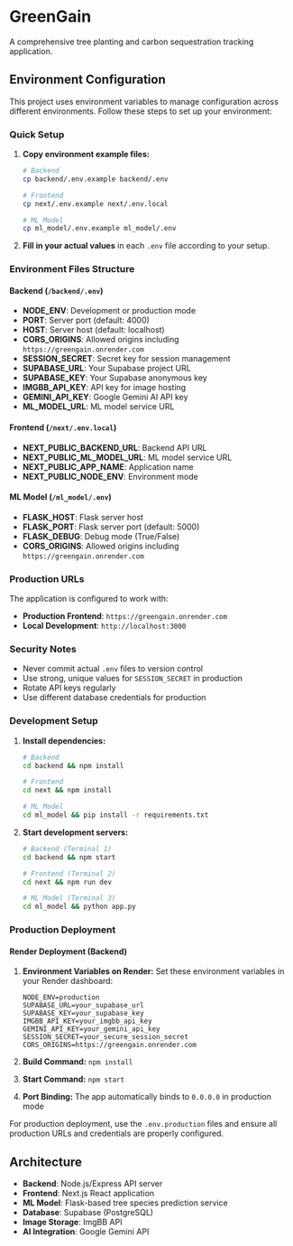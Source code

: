 # GreenGain

A comprehensive tree planting and carbon sequestration tracking application.

## Environment Configuration

This project uses environment variables to manage configuration across different environments. Follow these steps to set up your environment:

### Quick Setup

1. **Copy environment example files:**
   ```bash
   # Backend
   cp backend/.env.example backend/.env
   
   # Frontend
   cp next/.env.example next/.env.local
   
   # ML Model
   cp ml_model/.env.example ml_model/.env
   ```

2. **Fill in your actual values** in each `.env` file according to your setup.

### Environment Files Structure

#### Backend (`/backend/.env`)
- **NODE_ENV**: Development or production mode
- **PORT**: Server port (default: 4000)
- **HOST**: Server host (default: localhost)
- **CORS_ORIGINS**: Allowed origins including `https://greengain.onrender.com`
- **SESSION_SECRET**: Secret key for session management
- **SUPABASE_URL**: Your Supabase project URL
- **SUPABASE_KEY**: Your Supabase anonymous key
- **IMGBB_API_KEY**: API key for image hosting
- **GEMINI_API_KEY**: Google Gemini AI API key
- **ML_MODEL_URL**: ML model service URL

#### Frontend (`/next/.env.local`)
- **NEXT_PUBLIC_BACKEND_URL**: Backend API URL
- **NEXT_PUBLIC_ML_MODEL_URL**: ML model service URL
- **NEXT_PUBLIC_APP_NAME**: Application name
- **NEXT_PUBLIC_NODE_ENV**: Environment mode

#### ML Model (`/ml_model/.env`)
- **FLASK_HOST**: Flask server host
- **FLASK_PORT**: Flask server port (default: 5000)
- **FLASK_DEBUG**: Debug mode (True/False)
- **CORS_ORIGINS**: Allowed origins including `https://greengain.onrender.com`

### Production URLs

The application is configured to work with:
- **Production Frontend**: `https://greengain.onrender.com`
- **Local Development**: `http://localhost:3000`

### Security Notes

- Never commit actual `.env` files to version control
- Use strong, unique values for `SESSION_SECRET` in production
- Rotate API keys regularly
- Use different database credentials for production

### Development Setup

1. **Install dependencies:**
   ```bash
   # Backend
   cd backend && npm install
   
   # Frontend
   cd next && npm install
   
   # ML Model
   cd ml_model && pip install -r requirements.txt
   ```

2. **Start development servers:**
   ```bash
   # Backend (Terminal 1)
   cd backend && npm start
   
   # Frontend (Terminal 2)
   cd next && npm run dev
   
   # ML Model (Terminal 3)
   cd ml_model && python app.py
   ```

### Production Deployment

#### Render Deployment (Backend)

1. **Environment Variables on Render:**
   Set these environment variables in your Render dashboard:
   ```
   NODE_ENV=production
   SUPABASE_URL=your_supabase_url
   SUPABASE_KEY=your_supabase_key
   IMGBB_API_KEY=your_imgbb_api_key
   GEMINI_API_KEY=your_gemini_api_key
   SESSION_SECRET=your_secure_session_secret
   CORS_ORIGINS=https://greengain.onrender.com
   ```

2. **Build Command:** `npm install`
3. **Start Command:** `npm start`
4. **Port Binding:** The app automatically binds to `0.0.0.0` in production mode

For production deployment, use the `.env.production` files and ensure all production URLs and credentials are properly configured.

## Architecture

- **Backend**: Node.js/Express API server
- **Frontend**: Next.js React application
- **ML Model**: Flask-based tree species prediction service
- **Database**: Supabase (PostgreSQL)
- **Image Storage**: ImgBB API
- **AI Integration**: Google Gemini API
